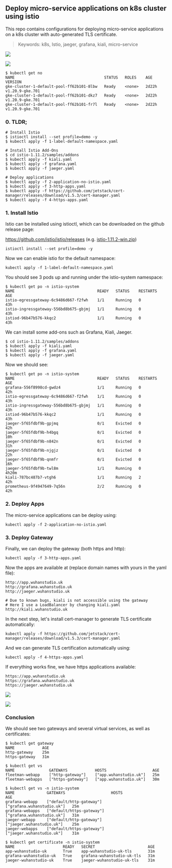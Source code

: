 ## Deploy micro-service applications on k8s cluster using istio

This repo contains configurations for deploying micro-service applications on a k8s cluster with auto-generated TLS certificate.

> Keywords: k8s, Istio, jaeger, grafana, kiali, micro-service

![](docs/kiali.png)

![](docs/app.png)

```
$ kubectl get no
NAME                                       STATUS   ROLES    AGE     VERSION        
gke-cluster-1-default-pool-ff62b101-8lbw   Ready    <none>   2d22h   v1.20.9-gke.701
gke-cluster-1-default-pool-ff62b101-dkz7   Ready    <none>   2d22h   v1.20.9-gke.701
gke-cluster-1-default-pool-ff62b101-fr7l   Ready    <none>   2d22h   v1.20.9-gke.701
```



### 0. TLDR;

```
# Install Istio
$ istioctl install --set profile=demo -y
$ kubectl apply -f 1-label-default-namespace.yaml

# Install Istio Add-Ons
$ cd istio-1.11.2/samples/addons
$ kubectl apply -f kiali.yaml
$ kubectl apply -f grafana.yaml
$ kubectl apply -f jaeger.yaml

# Deploy applications
$ kubectl apply -f 2-application-no-istio.yaml
$ kubectl apply -f 3-http-apps.yaml
$ kubectl apply -f https://github.com/jetstack/cert-manager/releases/download/v1.5.3/cert-manager.yaml
$ kubectl apply -f 4-https-apps.yaml
```



### 1. Install Istio

Istio can be installed using istioctl, which can be downloaded on the github release page:

https://github.com/istio/istio/releases (e.g. [istio-1.11.2-win.zip](https://github.com/istio/istio/releases/download/1.11.2/istio-1.11.2-win.zip))

```
istioctl install --set profile=demo -y
```

Now we can enable istio for the default namespace:

```
kubectl apply -f 1-label-default-namespace.yaml
```

You should see 3 pods up and running under the istio-system namespace:

```
$ kubectl get po -n istio-system
NAME                                    READY   STATUS    RESTARTS   AGE  
istio-egressgateway-6c9486d667-f2fwh    1/1     Running   0          43h  
istio-ingressgateway-556bd8b675-gbjmj   1/1     Running   0          43h  
istiod-96b47b576-kkqc2                  1/1     Running   0          43h  
```

We can install some add-ons such as Grafana, Kiali, Jaeger.

```
$ cd istio-1.11.2/samples/addons
$ kubectl apply -f kiali.yaml
$ kubectl apply -f grafana.yaml
$ kubectl apply -f jaeger.yaml
```

Now we should see:

```
$ kubectl get po -n istio-system
NAME                                    READY   STATUS    RESTARTS   AGE
grafana-556f8998cd-gwdz4                1/1     Running   0          42h
istio-egressgateway-6c9486d667-f2fwh    1/1     Running   0          43h
istio-ingressgateway-556bd8b675-gbjmj   1/1     Running   0          43h
istiod-96b47b576-kkqc2                  1/1     Running   0          43h
jaeger-5f65fdbf9b-gpjmq                 0/1     Evicted   0          42h
jaeger-5f65fdbf9b-h4bgq                 0/1     Evicted   0          10h
jaeger-5f65fdbf9b-n842n                 0/1     Evicted   0          31h
jaeger-5f65fdbf9b-njgjz                 0/1     Evicted   0          22h
jaeger-5f65fdbf9b-qnmfr                 0/1     Evicted   0          16h
jaeger-5f65fdbf9b-twl8m                 1/1     Running   0          4h20m
kiali-787bc487b7-vtgh6                  1/1     Running   2          42h
prometheus-9f4947649-7q56n              2/2     Running   0          42h
```



### 2. Deploy Apps

The micro-service applications can be deploy using:

```
kubectl apply -f 2-application-no-istio.yaml
```



### 3. Deploy Gateway

Finally, we can deploy the gateway (both https and http):

```
kubectl apply -f 3-http-apps.yaml
```

Now the apps are available at (replace domain names  with yours in the yaml file):

```
http://app.wuhanstudio.uk
http://grafana.wuhanstudio.uk
http://jaeger.wuhanstudio.uk

# Due to known bugs, kiali is not accessible using the gateway 
# Here I use a LoadBalancer by changing kiali.yaml
http://kiali.wuhanstudio.uk
```

In the next step, let's install cert-manager to generate TLS certificate automatically:

```
kubectl apply -f https://github.com/jetstack/cert-manager/releases/download/v1.5.3/cert-manager.yaml
```

And we can generate TLS certification automatically using:

```
kubectl apply -f 4-https-apps.yaml
```

If everything works fine, we have https applications available:

```
https://app.wuhanstudio.uk
https://grafana.wuhanstudio.uk
https://jaeger.wuhanstudio.uk
```

![](docs/grafana.png)

![](docs/jaeger.png)

### Conclusion

We should see two gateways and several virtual services, as well as certificates:

```
$ kubectl get gateway
NAME            AGE
http-gateway    25m
https-gateway   31m
```

```
$ kubectl get vs
NAME               GATEWAYS            HOSTS                    AGE
fleetman-webapp    ["http-gateway"]    ["app.wuhanstudio.uk"]   25m
fleetman-webapps   ["https-gateway"]   ["app.wuhanstudio.uk"]   30m
```

```
$ kubectl get vs -n istio-system
NAME              GATEWAYS                    HOSTS                        AGE
grafana-webapp    ["default/http-gateway"]    ["grafana.wuhanstudio.uk"]   25m
grafana-webapps   ["default/https-gateway"]   ["grafana.wuhanstudio.uk"]   31m
jaeger-webapp     ["default/http-gateway"]    ["jaeger.wuhanstudio.uk"]    25m
jaeger-webapps    ["default/https-gateway"]   ["jaeger.wuhanstudio.uk"]    31m
```

```
$ kubectl get certificate -n istio-system
NAME                     READY   SECRET                       AGE
app-wuhanstudio-uk       True    app-wuhanstudio-uk-tls       31m
grafana-wuhanstudio-uk   True    grafana-wuhanstudio-uk-tls   31m
jaeger-wuhanstudio-uk    True    jaeger-wuhanstudio-uk-tls    31m
```

